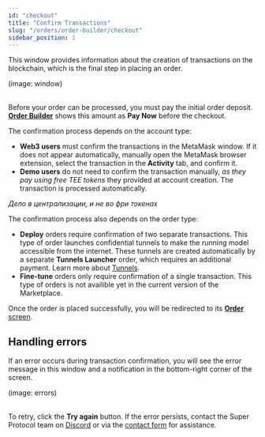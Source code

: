 ```yaml
---
id: "checkout"
title: "Confirm Transactions"
slug: "/orders/order-builder/checkout"
sidebar_position: 1
---
```


This window provides information about the creation of transactions on the blockchain, which is the final step in placing an order.

(image: window)
<br/>
<br/>

Before your order can be processed, you must pay the initial order deposit. [**Order Builder**](/marketplace/orders/order-builder) shows this amount as **Pay Now** before the checkout.

The confirmation process depends on the account type:

- **Web3 users** must confirm the transactions in the MetaMask window. If it does not appear automatically, manually open the MetaMask browser extension, select the transaction in the **Activity** tab, and confirm it.
- **Demo users** do not need to confirm the transaction manually, _as they pay using free TEE tokens_ they provided at account creation. The transaction is processed automatically.

_Дело в централизации, и не во фри токенах_

The confirmation process also depends on the order type:

- **Deploy** orders require confirmation of two separate transactions. This type of order launches confidential tunnels to make the running model accessible from the internet. These tunnels are created automatically by a separate **Tunnels Launcher** order, which requires an additional payment. Learn more about [Tunnels](/fundamentals/tunnels).
- **Fine-tune** orders only require confirmation of a single transaction. This type of orders is not availible yet in the current version of the Marketplace.

Once the order is placed successfully, you will be redirected to its [**Order** screen](/marketplace/orders/order).

## Handling errors

If an error occurs during transaction confirmation, you will see the error message in this window and a notification in the bottom-right corner of the screen.

(image: errors)
<br/>
<br/>

To retry, click the **Try again** button. If the error persists, contact the Super Protocol team on [Discord](https://discord.gg/superprotocol) or via the [contact form](https://superprotocol.zendesk.com/hc/en-us/requests/new) for assistance.